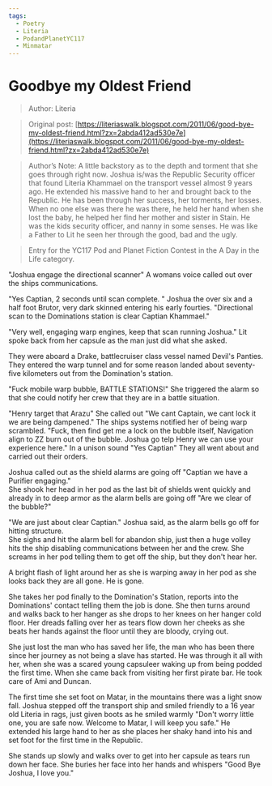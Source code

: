 ```yaml
---
tags:
  - Poetry
  - Literia
  - PodandPlanetYC117
  - Minmatar
---
```


# Goodbye my Oldest Friend

> Author: Literia

> Original post: [https://literiaswalk.blogspot.com/2011/06/good-bye-my-oldest-friend.html?zx=2abda412ad530e7e](https://literiaswalk.blogspot.com/2011/06/good-bye-my-oldest-friend.html?zx=2abda412ad530e7e)

> Author’s Note: A little backstory as to the depth and torment that she goes through right now. Joshua is/was the Republic Security officer that found Literia Khammael on the transport vessel almost 9 years ago. He extended his massive hand to her and brought back to the Republic. He has been through her success, her torments, her losses. When no one else was there he was there, he held her hand when she lost the baby, he helped her find her mother and sister in Stain. He was the kids security officer, and nanny in some senses. He was like a Father to Lit he seen her through the good, bad and the ugly.

> Entry for the YC117 Pod and Planet Fiction Contest in the A Day in the Life category.


"Joshua engage the directional scanner" A womans voice called out over the ships communications.

"Yes Captian, 2 seconds until scan complete. " Joshua the over six and a half foot Brutor, very dark skinned entering his early fourties. "Directional scan to the Dominations station is clear Captian Khammael."

"Very well, engaging warp engines, keep that scan running Joshua." Lit spoke back from her capsule as the man just did what she asked.

They were aboard a Drake, battlecruiser class vessel named Devil's Panties. They entered the warp tunnel and for some reason landed about seventy-five kilometers out from the Domination's station.

"Fuck mobile warp bubble, BATTLE STATIONS!" She triggered the alarm so that she could notify her crew that they are in a battle situation.

"Henry target that Arazu" She called out "We cant Captain, we cant lock it we are being dampened." The ships systems notified her of being warp scrambled. "Fuck, then find get me a lock on the bubble itself, Navigation align to ZZ burn out of the bubble. Joshua go telp Henry we can use your experience here." In a unison sound "Yes Captian" They all went about and carried out their orders.

Joshua called out as the shield alarms are going off "Captian we have a Purifier engaging."<br>
She shook her head in her pod as the last bit of shields went quickly and already in to deep armor as the alarm bells are going off "Are we clear of the bubble?"

"We are just about clear Captian." Joshua said, as the alarm bells go off for hitting structure.<br>
She sighs and hit the alarm bell for abandon ship, just then a huge volley hits the ship disabling communications between her and the crew. She screams in her pod telling them to get off the ship, but they don't hear her.

A bright flash of light around her as she is warping away in her pod as she looks back they are all gone. He is gone.

She takes her pod finally to the Domination's Station, reports into the Dominations' contact telling them the job is done. She then turns around and walks back to her hanger as she drops to her knees on her hanger cold floor. Her dreads falling over her as tears flow down her cheeks as she beats her hands against the floor until they are bloody, crying out.

She just lost the man who has saved her life, the man who has been there since her journey as not being a slave has started. He was through it all with her, when she was a scared young capsuleer waking up from being podded the first time. When she came back from visiting her first pirate bar. He took care of Ami and Duncan.

The first time she set foot on Matar, in the mountains there was a light snow fall. Joshua stepped off the transport ship and smiled friendly to a 16 year old Literia in rags, just given boots as he smiled warmly "Don't worry little one, you are safe now. Welcome to Matar, I will keep you safe." He extended his large hand to her as she places her shaky hand into his and set foot for the first time in the Republic.

She stands up slowly and walks over to get into her capsule as tears run down her face. She buries her face into her hands and whispers "Good Bye Joshua, I love you."